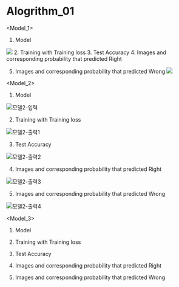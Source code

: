 # Alogrithm_01

<Model_1>
1. Model

![](https://user-images.githubusercontent.com/55013577/81248661-d2b73d00-9057-11ea-913c-2a2d4e4806f3.png)
2. Training with Training loss
3. Test Accuracy
4. Images and corresponding probability that predicted Right

5. Images and corresponding probability that predicted Wrong
![](https://user-images.githubusercontent.com/55013577/81249056-b071ef00-9058-11ea-9d62-36a217a19906.png)


<Model_2>
1. Model

![모델2-입력](https://user-images.githubusercontent.com/56347876/121781033-f1ceb980-cbdd-11eb-99ca-76c965d5c1c3.PNG)


2. Training with Training loss

![모델2-출력1](https://user-images.githubusercontent.com/56347876/121781038-fd21e500-cbdd-11eb-8875-a484d652f016.PNG)

3. Test Accuracy

![모델2-출력2](https://user-images.githubusercontent.com/56347876/121781043-01e69900-cbde-11eb-9072-00e73f929f07.PNG)

4. Images and corresponding probability that predicted Right

![모델2-출력3](https://user-images.githubusercontent.com/56347876/121781050-057a2000-cbde-11eb-857e-916e0aac1fca.PNG)

5. Images and corresponding probability that predicted Wrong

![모델2-출력4](https://user-images.githubusercontent.com/56347876/121781055-09a63d80-cbde-11eb-9c83-3cadaa2af2f0.PNG)



<Model_3>
1. Model
2. Training with Training loss
3. Test Accuracy
4. Images and corresponding probability that predicted Right

5. Images and corresponding probability that predicted Wrong

